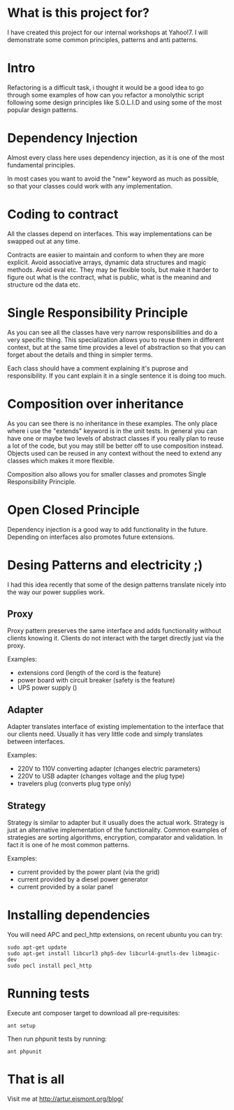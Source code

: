 # What is this project for?

I have created this project for our internal workshops at Yahoo!7. I will demonstrate some common principles, patterns
and anti patterns.

# Intro

Refactoring is a difficult task, i thought it would be a good idea to go through some examples of how can you
refactor a monolythic script following some design principles like S.O.L.I.D and using some of the most popular
design patterns.

# Dependency Injection

Almost every class here uses dependency injection, as it is one of the most fundamental principles.

In most cases you want to avoid the "new" keyword as much as possible, so that your classes could work with
any implementation.

# Coding to contract

All the classes depend on interfaces. This way implementations can be swapped out at any time.

Contracts are easier to maintain and conform to when they are more explicit. Avoid associative arrays, dynamic data 
structures and magic methods. Avoid eval etc. They may be flexible tools, but make it harder to figure out what is
the contract, what is public, what is the meanind and structure od the data etc.

# Single Responsibility Principle

As you can see all the classes have very narrow responsibilities and do a very specific thing.
This specialization allows you to reuse them in different context, but at the same time 
provides a level of abstraction so that you can forget about the details and thing in simpler terms.

Each class should have a comment explaining it's puprose and responsibility. If you cant explain it in
a single sentence it is doing too much.

# Composition over inheritance

As you can see there is no inheritance in these examples. The only place where i use the "extends" keyword
is in the unit tests. In general you can have one or maybe two levels of abstract classes if you really
plan to reuse a lot of the code, but you may still be better off to use composition instead. Objects used
can be reused in any context without the need to extend any classes which makes it more flexible.

Composition also allows you for smaller classes and promotes Single Responsibility Principle.

# Open Closed Principle

Dependency injection is a good way to add functionality in the future. Depending on interfaces also promotes 
future extensions.

# Desing Patterns and electricity ;)

I had this idea recently that some of the design patterns translate nicely into the way our power supplies work.

## Proxy

Proxy pattern preserves the same interface and adds functionality without clients knowing it. Clients
do not interact with the target directly just via the proxy.

Examples: 
- extensions cord (length of the cord is the feature)
- power board with circuit breaker (safety is the feature)
- UPS power supply ()

## Adapter

Adapter translates interface of existing implementation to the interface that our clients need.
Usually it has very little code and simply translates between interfaces.

Examples: 
- 220V to 110V converting adapter (changes electric parameters)
- 220V to USB adapter (changes voltage and the plug type)
- travelers plug (converts plug type only)

## Strategy

Strategy is similar to adapter but it usually does the actual work. Strategy is just an alternative
implementation of the functionality. Common examples of strategies are sorting algorithms, 
encryption, comparator and validation. In fact it is one of he most common patterns.

Examples:
- current provided by the power plant (via the grid)
- current provided by a diesel power generator
- current provided by a solar panel

# Installing dependencies

You will need APC and pecl_http extensions, on recent ubuntu you can try:

    sudo apt-get update
    sudo apt-get install libcurl3 php5-dev libcurl4-gnutls-dev libmagic-dev
    sudo pecl install pecl_http

# Running tests

Execute ant composer target to download all pre-requisites:

    ant setup

Then run phpunit tests by running:

    ant phpunit

# That is all

Visit me at http://artur.ejsmont.org/blog/
